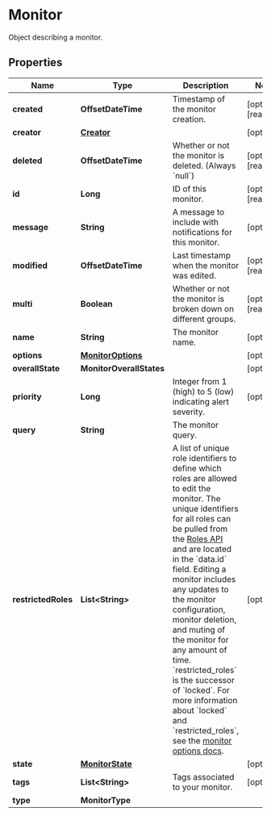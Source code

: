 # Monitor

Object describing a monitor.

## Properties

| Name                | Type                                    | Description                                                                                                                                                                                                                                                                                                                                                                                                                                                                                                                                                                                                                                                                                   | Notes                 |
| ------------------- | --------------------------------------- | --------------------------------------------------------------------------------------------------------------------------------------------------------------------------------------------------------------------------------------------------------------------------------------------------------------------------------------------------------------------------------------------------------------------------------------------------------------------------------------------------------------------------------------------------------------------------------------------------------------------------------------------------------------------------------------------- | --------------------- |
| **created**         | **OffsetDateTime**                      | Timestamp of the monitor creation.                                                                                                                                                                                                                                                                                                                                                                                                                                                                                                                                                                                                                                                            | [optional] [readonly] |
| **creator**         | [**Creator**](Creator.md)               |                                                                                                                                                                                                                                                                                                                                                                                                                                                                                                                                                                                                                                                                                               | [optional]            |
| **deleted**         | **OffsetDateTime**                      | Whether or not the monitor is deleted. (Always &#x60;null&#x60;)                                                                                                                                                                                                                                                                                                                                                                                                                                                                                                                                                                                                                              | [optional] [readonly] |
| **id**              | **Long**                                | ID of this monitor.                                                                                                                                                                                                                                                                                                                                                                                                                                                                                                                                                                                                                                                                           | [optional] [readonly] |
| **message**         | **String**                              | A message to include with notifications for this monitor.                                                                                                                                                                                                                                                                                                                                                                                                                                                                                                                                                                                                                                     | [optional]            |
| **modified**        | **OffsetDateTime**                      | Last timestamp when the monitor was edited.                                                                                                                                                                                                                                                                                                                                                                                                                                                                                                                                                                                                                                                   | [optional] [readonly] |
| **multi**           | **Boolean**                             | Whether or not the monitor is broken down on different groups.                                                                                                                                                                                                                                                                                                                                                                                                                                                                                                                                                                                                                                | [optional] [readonly] |
| **name**            | **String**                              | The monitor name.                                                                                                                                                                                                                                                                                                                                                                                                                                                                                                                                                                                                                                                                             | [optional]            |
| **options**         | [**MonitorOptions**](MonitorOptions.md) |                                                                                                                                                                                                                                                                                                                                                                                                                                                                                                                                                                                                                                                                                               | [optional]            |
| **overallState**    | **MonitorOverallStates**                |                                                                                                                                                                                                                                                                                                                                                                                                                                                                                                                                                                                                                                                                                               | [optional]            |
| **priority**        | **Long**                                | Integer from 1 (high) to 5 (low) indicating alert severity.                                                                                                                                                                                                                                                                                                                                                                                                                                                                                                                                                                                                                                   | [optional]            |
| **query**           | **String**                              | The monitor query.                                                                                                                                                                                                                                                                                                                                                                                                                                                                                                                                                                                                                                                                            |
| **restrictedRoles** | **List&lt;String&gt;**                  | A list of unique role identifiers to define which roles are allowed to edit the monitor. The unique identifiers for all roles can be pulled from the [Roles API](https://docs.datadoghq.com/api/latest/roles/#list-roles) and are located in the &#x60;data.id&#x60; field. Editing a monitor includes any updates to the monitor configuration, monitor deletion, and muting of the monitor for any amount of time. &#x60;restricted_roles&#x60; is the successor of &#x60;locked&#x60;. For more information about &#x60;locked&#x60; and &#x60;restricted_roles&#x60;, see the [monitor options docs](https://docs.datadoghq.com/monitors/guide/monitor_api_options/#permissions-options). | [optional]            |
| **state**           | [**MonitorState**](MonitorState.md)     |                                                                                                                                                                                                                                                                                                                                                                                                                                                                                                                                                                                                                                                                                               | [optional]            |
| **tags**            | **List&lt;String&gt;**                  | Tags associated to your monitor.                                                                                                                                                                                                                                                                                                                                                                                                                                                                                                                                                                                                                                                              | [optional]            |
| **type**            | **MonitorType**                         |                                                                                                                                                                                                                                                                                                                                                                                                                                                                                                                                                                                                                                                                                               |
